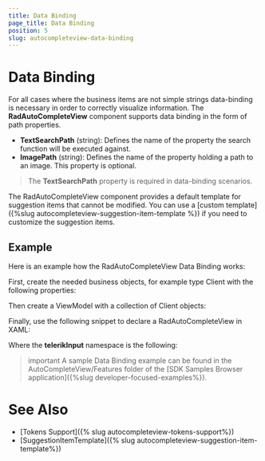 ```yaml
---
title: Data Binding
page_title: Data Binding
position: 5
slug: autocompleteview-data-binding
---
```


# Data Binding

For all cases where the business items are not simple strings data-binding is necessary in order to correctly visualize information. The **RadAutoCompleteView** component supports data binding in the form of path properties.

- **TextSearchPath** (string): Defines the name of the property the search function will be executed against.
- **ImagePath** (string): Defines the name of the property holding a path to an image. This property is optional.

>The **TextSearchPath** property is required in data-binding scenarios.

The RadAutoCompleteView component provides a default template for suggestion items that cannot be modified. You can use a [custom template]({%slug autocompleteview-suggestion-item-template %}) if you need to customize the suggestion items.

## Example

Here is an example how the RadAutoCompleteView Data Binding works:

First, create the needed business objects, for example type Client with the following properties:

<snippet id='autocompleteview-features-businessobject'/>

Then create a ViewModel with a collection of Client objects:

<snippet id='autocompleteview-features-viewmodel'/>

Finally, use the following snippet to declare a RadAutoCompleteView in XAML:

<snippet id='autocompleteview-features-data-binding'/>

Where the **telerikInput** namespace is the following:

<snippet id='xmlns-telerikinput'/>

>important A sample Data Binding example can be found in the AutoCompleteView/Features folder of the [SDK Samples Browser application]({%slug developer-focused-examples%}).

# See Also

- [Tokens Support]({% slug autocompleteview-tokens-support%})
- [SuggestionItemTemplate]({% slug autocompleteview-suggestion-item-template%})